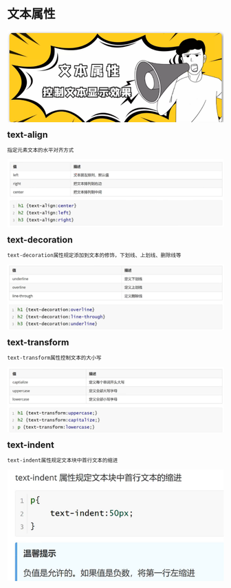 <h1>文本属性</h1>

![Alt text](image.png)

<b style="font-size:20px">text-align</b>

    指定元素文本的水平对齐方式
![Alt text](image-1.png)

<b style="font-size:20px">text-decoration</b>

    text-decoration属性规定添加到文本的修饰，下划线、上划线、删除线等
![Alt text](image-2.png)

<b style="font-size:20px">text-transform</b>

    text-transform属性控制文本的大小写
![Alt text](image-3.png)

<b style="font-size:20px">text-indent</b>

    text-indent属性规定文本块中首行文本的缩进
![Alt text](image-4.png)